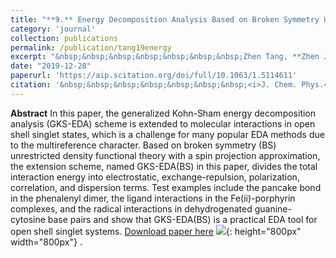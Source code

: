 ```yaml
---
title: "**9.** Energy Decomposition Analysis Based on Broken Symmetry Unrestricted Density Functional Theory"
category: 'journal'
collection: publications
permalink: /publication/tang19energy
excerpt: "&nbsp;&nbsp;&nbsp;&nbsp;&nbsp;&nbsp;&nbsp;Zhen Tang, **Zhen Jiang**, Hongjiang Chen, Peifeng Su, and Wei Wu"
date: "2019-12-28"
paperurl: 'https://aip.scitation.org/doi/full/10.1063/1.5114611'
citation: '&nbsp;&nbsp;&nbsp;&nbsp;&nbsp;&nbsp;&nbsp;<i>J. Chem. Phys.</i> 151 (24), 244106 (2019)'
---
```

**Abstract** In this paper, the generalized Kohn-Sham energy decomposition analysis (GKS-EDA) scheme is extended to molecular interactions in open shell singlet states, which is a challenge for many popular EDA methods due to the multireference character. Based on broken symmetry (BS) unrestricted density functional theory with a spin projection approximation, the extension scheme, named GKS-EDA(BS) in this paper, divides the total interaction energy into electrostatic, exchange-repulsion, polarization, correlation, and dispersion terms. Test examples include the pancake bond in the phenalenyl dimer, the ligand interactions in the Fe(ii)-porphyrin complexes, and the radical interactions in dehydrogenated guanine-cytosine base pairs and show that GKS-EDA(BS) is a practical EDA tool for open shell singlet systems.
[Download paper here](https://github.com/ZhenJiang16/personal/tree/master/files/tang19energy.pdf)
![]({{site.baseurl}}/images/tang19energy.jpg){: height="800px" width="800px"} .
